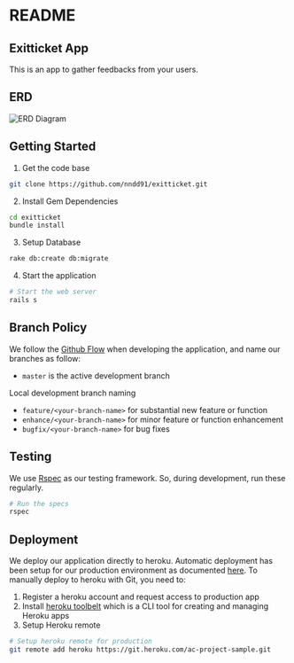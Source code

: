 # README

## Exitticket App

This is an app to gather feedbacks from your users.

## ERD

![ERD Diagram](https://raw.githubusercontent.com/nndd91/exitticket/master/ERD.png "Logo Title Text 1")


## Getting Started

1. Get the code base

```bash
git clone https://github.com/nndd91/exitticket.git
```

2. Install Gem Dependencies

```bash
cd exitticket
bundle install
```

3. Setup Database

```bash
rake db:create db:migrate
```

4. Start the application

```bash
# Start the web server
rails s
```

## Branch Policy

We follow the [Github Flow](https://guides.github.com/introduction/flow) when developing the application, and name our branches as follow:

- `master` is the active development branch

Local development branch naming

- `feature/<your-branch-name>`  for substantial new feature or function
- `enhance/<your-branch-name>` for minor feature or function enhancement
- `bugfix/<your-branch-name>` for bug fixes

## Testing

We use [Rspec](https://github.com/rspec/rspec-rails) as our testing framework. So, during development, run these regularly.

```bash
# Run the specs
rspec
```

## Deployment

We deploy our application directly to heroku. Automatic deployment has been setup for our production environment as documented [here](https://devcenter.heroku.com/articles/github-integration#automatic-deploys). To manually deploy to heroku with Git, you need to:

1. Register a heroku account and request access to production app
2. Install [heroku toolbelt](https://toolbelt.heroku.com/) which is a CLI tool for creating and managing Heroku apps
3. Setup Heroku remote

```bash
# Setup heroku remote for production
git remote add heroku https://git.heroku.com/ac-project-sample.git
```

